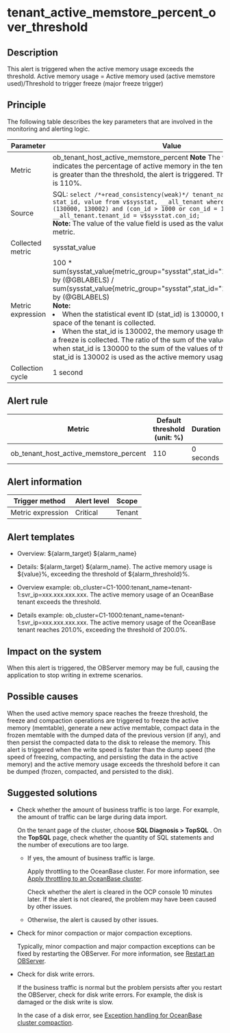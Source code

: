 tenant_active_memstore_percent_over_threshold
==================================================================



**Description**
------------------------------------

This alert is triggered when the active memory usage exceeds the threshold. Active memory usage = Active memory used (active memstore used)/Threshold to trigger freeze (major freeze trigger)

Principle
------------------------------

The following table describes the key parameters that are involved in the monitoring and alerting logic.


|     Parameter     |                                                                                                                                                                                                                                                                                                                                                          Value                                                                                                                                                                                                                                                                                                                                                          |
|-------------------|-------------------------------------------------------------------------------------------------------------------------------------------------------------------------------------------------------------------------------------------------------------------------------------------------------------------------------------------------------------------------------------------------------------------------------------------------------------------------------------------------------------------------------------------------------------------------------------------------------------------------------------------------------------------------------------------------------------------------|
| Metric            | ob_tenant_host_active_memstore_percent **Note**  The value of this metric indicates the percentage of active memory in the tenant. When the value is greater than the threshold, the alert is triggered. The default threshold is 110%.                                                                                                                                                                                                                                                                                                                                                                                                                                                 |
| Source            | SQL: ```select /*+read_consistency(weak)*/ tenant_name, tenant_id, stat_id, value from v$sysstat, __all_tenant where stat_id IN (130000, 130002) and (con_id > 1000 or con_id = 1) and __all_tenant.tenant_id = v$sysstat.con_id; ``` </br> **Note:**  The value of the value field is used as the value of the sysstat_value metric.                                                                                                                                                                                                                                                                                                                          |
| Collected metric  | sysstat_value                                                                                                                                                                                                                                                                                                                                                                                                                                                                                                                                                                                                                                                                                                           |
| Metric expression | 100 \* sum(sysstat_value{metric_group="sysstat",stat_id="130000",@LABELS}) by (@GBLABELS) / sum(sysstat_value{metric_group="sysstat",stat_id="130002",@LABELS}) by (@GBLABELS)</br> **Note:**  <li> When the statistical event ID (stat_id) is 130000, the active memory space of the tenant is collected.   </li><li> When the stat_id is 130002, the memory usage threshold that triggers a freeze is collected.    The ratio of the sum of the values of the value field when stat_id is 130000 to the sum of the values of the value field when stat_id is 130002 is used as the active memory usage of a tenant.</li> |
| Collection cycle  | 1 second                                                                                                                                                                                                                                                                                                                                                                                                                                                                                                                                                                                                                                                                                                                |



**Alert rule**
-----------------------------------



|                 Metric                 | Default threshold (unit: %) | Duration  | Detection cycle | Time before clearance |
|----------------------------------------|-----------------------------|-----------|-----------------|-----------------------|
| ob_tenant_host_active_memstore_percent | 110                         | 0 seconds | 60 seconds      | 5 minutes             |



**Alert information**
------------------------------------------



|  Trigger method   | Alert level | Scope  |
|-------------------|-------------|--------|
| Metric expression | Critical    | Tenant |



**Alert templates**
----------------------------------------

* Overview: \${alarm_target} ${alarm_name}



* Details: \${alarm_target} \${alarm_name}. The active memory usage is \${value}%, exceeding the threshold of ${alarm_threshold}%.



* Overview example: ob_cluster=C1-1000:tenant_name=tenant-1:svr_ip=xxx.xxx.xxx.xxx. The active memory usage of an OceanBase tenant exceeds the threshold.



* Details example: ob_cluster=C1-1000:tenant_name=tenant-1:svr_ip=xxx.xxx.xxx.xxx. The active memory usage of the OceanBase tenant reaches 201.0%, exceeding the threshold of 200.0%.






**Impact on the system**
---------------------------------------------

When this alert is triggered, the OBServer memory may be full, causing the application to stop writing in extreme scenarios.

**Possible causes**
----------------------------------------

When the used active memory space reaches the freeze threshold, the freeze and compaction operations are triggered to freeze the active memory (memtable), generate a new active memtable, compact data in the frozen memtable with the dumped data of the previous version (if any), and then persist the compacted data to the disk to release the memory. This alert is triggered when the write speed is faster than the dump speed (the speed of freezing, compacting, and persisting the data in the active memory) and the active memory usage exceeds the threshold before it can be dumped (frozen, compacted, and persisted to the disk).

Suggested solutions
----------------------------------------

* Check whether the amount of business traffic is too large. For example, the amount of traffic can be large during data import.

  On the tenant page of the cluster, choose **SQL Diagnosis \> TopSQL** . On the **TopSQL** page, check whether the quantity of SQL statements and the number of executions are too large.
  * If yes, the amount of business traffic is large.

    Apply throttling to the OceanBase cluster. For more information, see [Apply throttling to an OceanBase cluster](../4.alarm-appendix/5.limit-the-inbound-traffic-of-the-oceanbase-cluster.md).

    Check whether the alert is cleared in the OCP console 10 minutes later. If the alert is not cleared, the problem may have been caused by other issues.


  * Otherwise, the alert is caused by other issues.






* Check for minor compaction or major compaction exceptions.

  Typically, minor compaction and major compaction exceptions can be fixed by restarting the OBServer. For more information, see [Restart an OBServer](../../3.ob-cloud-platform/4.manage-clusters/3.basic-operations/8.manage-the-observer-cluster/3.cluster-restart-observer.md).


* Check for disk write errors.

  If the business traffic is normal but the problem persists after you restart the OBServer, check for disk write errors. For example, the disk is damaged or the disk write is slow.

  In the case of a disk error, see [Exception handling for OceanBase cluster compaction](../4.alarm-appendix/3.handle-oceanbase-cluster-merge-exceptions.md).



